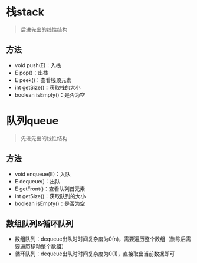# 栈stack
> 后进先出的线性结构

## 方法
* void push(E)：入栈
* E pop()：出栈
* E peek()：查看栈顶元素
* int getSize()：获取栈的大小
* boolean isEmpty()：是否为空

# 队列queue
> 先进先出的线性结构

## 方法
* void enqueue(E)：入队
* E dequeue()：出队
* E getFront()：查看队列首元素
* int getSize()：获取队列的大小
* boolean isEmpty()：是否为空

## 数组队列&循环队列
* 数组队列：dequeue出队时时间复杂度为0(n)，需要遍历整个数组（删除后需要遍历移动整个数组）
* 循环队列：dequeue出队时时间复杂度为0(1)，直接取出当前数据即可
